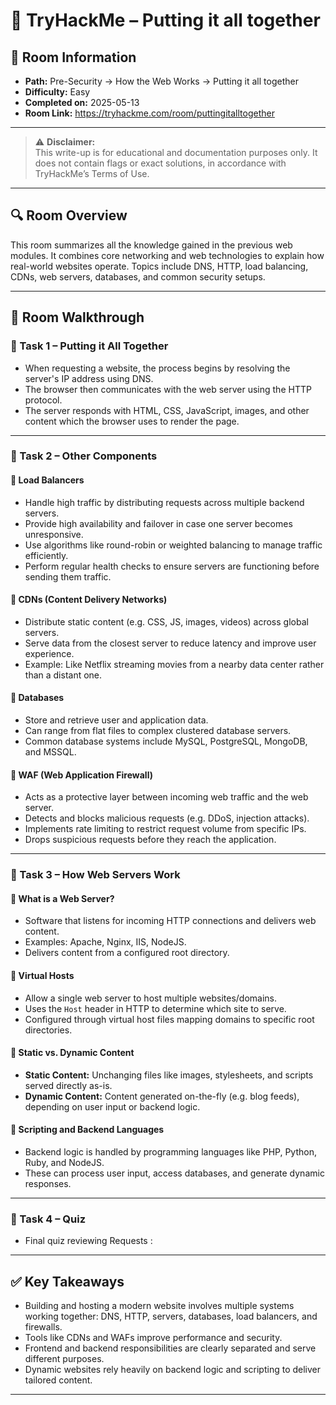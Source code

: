 # 🧩 TryHackMe – Putting it all together

## 📘 Room Information
- **Path:** Pre-Security → How the Web Works → Putting it all together  
- **Difficulty:** Easy  
- **Completed on:** 2025-05-13  
- **Room Link:** https://tryhackme.com/room/puttingitalltogether

---

> ⚠️ **Disclaimer:**  
> This write-up is for educational and documentation purposes only. It does not contain flags or exact solutions, in accordance with TryHackMe’s Terms of Use.

---

## 🔍 Room Overview

This room summarizes all the knowledge gained in the previous web modules. It combines core networking and web technologies to explain how real-world websites operate. Topics include DNS, HTTP, load balancing, CDNs, web servers, databases, and common security setups.

---

## 📂 Room Walkthrough

### 🔹 Task 1 – Putting it All Together

- When requesting a website, the process begins by resolving the server's IP address using DNS.
- The browser then communicates with the web server using the HTTP protocol.
- The server responds with HTML, CSS, JavaScript, images, and other content which the browser uses to render the page.

---

### 🔹 Task 2 – Other Components

#### 🔸 Load Balancers

- Handle high traffic by distributing requests across multiple backend servers.
- Provide high availability and failover in case one server becomes unresponsive.
- Use algorithms like round-robin or weighted balancing to manage traffic efficiently.
- Perform regular health checks to ensure servers are functioning before sending them traffic.

#### 🔸 CDNs (Content Delivery Networks)

- Distribute static content (e.g. CSS, JS, images, videos) across global servers.
- Serve data from the closest server to reduce latency and improve user experience.
- Example: Like Netflix streaming movies from a nearby data center rather than a distant one.

#### 🔸 Databases

- Store and retrieve user and application data.
- Can range from flat files to complex clustered database servers.
- Common database systems include MySQL, PostgreSQL, MongoDB, and MSSQL.

#### 🔸 WAF (Web Application Firewall)

- Acts as a protective layer between incoming web traffic and the web server.
- Detects and blocks malicious requests (e.g. DDoS, injection attacks).
- Implements rate limiting to restrict request volume from specific IPs.
- Drops suspicious requests before they reach the application.

---

### 🔹 Task 3 – How Web Servers Work

#### 🔸 What is a Web Server?

- Software that listens for incoming HTTP connections and delivers web content.
- Examples: Apache, Nginx, IIS, NodeJS.
- Delivers content from a configured root directory.

#### 🔸 Virtual Hosts

- Allow a single web server to host multiple websites/domains.
- Uses the `Host` header in HTTP to determine which site to serve.
- Configured through virtual host files mapping domains to specific root directories.

#### 🔸 Static vs. Dynamic Content

- **Static Content:** Unchanging files like images, stylesheets, and scripts served directly as-is.
- **Dynamic Content:** Content generated on-the-fly (e.g. blog feeds), depending on user input or backend logic.

#### 🔸 Scripting and Backend Languages

- Backend logic is handled by programming languages like PHP, Python, Ruby, and NodeJS.
- These can process user input, access databases, and generate dynamic responses.

---

### 🔹 Task 4 – Quiz

- Final quiz reviewing Requests :

---

## ✅ Key Takeaways

- Building and hosting a modern website involves multiple systems working together: DNS, HTTP, servers, databases, load balancers, and firewalls.  
- Tools like CDNs and WAFs improve performance and security.  
- Frontend and backend responsibilities are clearly separated and serve different purposes.  
- Dynamic websites rely heavily on backend logic and scripting to deliver tailored content.

---


